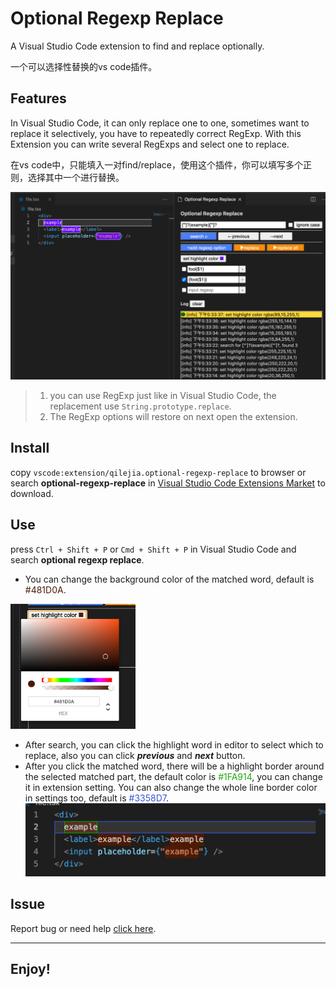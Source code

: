 # Optional Regexp Replace

A Visual Studio Code extension to find and replace optionally.

一个可以选择性替换的vs code插件。

## Features

In Visual Studio Code, it can only replace one to one,
sometimes want to replace it selectively, you have to repeatedly correct RegExp. With this Extension you can write several RegExps and select one to replace.

在vs code中，只能填入一对find/replace，使用这个插件，你可以填写多个正则，选择其中一个进行替换。

![](./assets/images/pic1.png)

> 1. you can use RegExp just like in Visual Studio Code, the replacement use `String.prototype.replace`.
> 2. The RegExp options will restore on next open the extension.

## Install

copy `vscode:extension/qilejia.optional-regexp-replace` to browser or search **optional-regexp-replace** in [Visual Studio Code Extensions Market](https://marketplace.visualstudio.com/search?target=VSCode&category=Other&sortBy=Installs) to download.

## Use

press `Ctrl + Shift + P` or `Cmd + Shift + P` in Visual Studio Code and search **optional regexp replace**.

* You can change the background color of the matched word, default is <font color=#481D0A>#481D0A</font>.

<img src="./assets/images/pic3.png" width="200" height="200"/>

* After search, you can click the highlight word in editor to select which to replace, also you can click ***previous*** and ***next*** button.
* After you click the matched word, there will be a highlight border around the selected matched part, the default color is <font color=#1FA914 >#1FA914</font>, you can change it in extension setting. You can also change the whole line border color in settings too, default is <font color=#3358D7 >#3358D7</font>.
![](./assets/images/pic2.png)


## Issue
Report bug or need help [click here](https://github.com/yilingapa/optional-regexp-replace/issues).


-----------------------------------------------------

## Enjoy!
